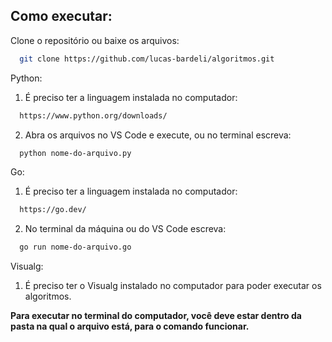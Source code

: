 
## Como executar:

Clone o repositório ou baixe os arquivos:

```bash
  git clone https://github.com/lucas-bardeli/algoritmos.git
```

Python:
1. É preciso ter a linguagem instalada no computador:

```bash
  https://www.python.org/downloads/
```

2. Abra os arquivos no VS Code e execute, ou no terminal escreva:

```bash
  python nome-do-arquivo.py
```

Go:
1. É preciso ter a linguagem instalada no computador:

```bash
  https://go.dev/
```

2. No terminal da máquina ou do VS Code escreva:

```bash
  go run nome-do-arquivo.go
```

Visualg:
1. É preciso ter o Visualg instalado no computador para poder executar os algoritmos.

**Para executar no terminal do computador, você deve estar dentro da pasta na qual o arquivo está,
para o comando funcionar.**

